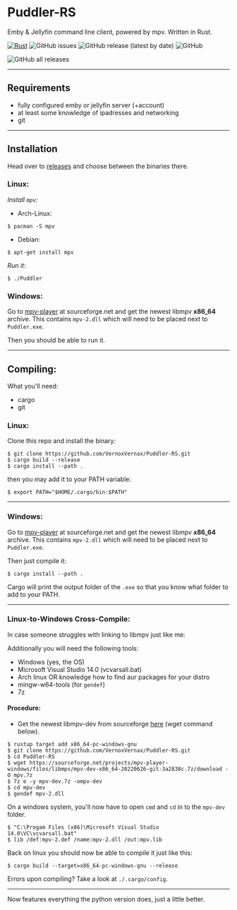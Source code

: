# Puddler-RS

Emby & Jellyfin command line client, powered by mpv. Written in Rust.

[![Rust](https://github.com/Vernoxvernax/Puddler-RS/actions/workflows/tag_release.yml/badge.svg)](https://github.com/Vernoxvernax/Puddler-RS/actions/workflows/tag_release.yml)
![GitHub issues](https://img.shields.io/github/issues/Vernoxvernax/Puddler-RS)
![GitHub release (latest by date)](https://img.shields.io/github/v/release/Vernoxvernax/Puddler-RS)
![GitHub](https://img.shields.io/github/license/Vernoxvernax/Puddler-RS)

![GitHub all releases](https://img.shields.io/github/downloads/Vernoxvernax/Puddler-RS/total)

___

## Requirements

* fully configured emby or jellyfin server (+account)
* at least some knowledge of ipadresses and networking
* git

___

## Installation

Head over to [releases](https://github.com/VernoxVernax/Puddler-RS/releases) and choose between the binaries there.

### Linux:

*Install `mpv`:*

+ Arch-Linux:
```
$ pacman -S mpv
```
+ Debian:
```
$ apt-get install mpv
```

*Run it:*
```
$ ./Puddler
```

### Windows:

Go to [mpv-player](https://sourceforge.net/projects/mpv-player-windows/files/libmpv/) at sourceforge.net and get the newest libmpv **x86_64** archive. This contains `mpv-2.dll` which will need to be placed next to `Puddler.exe`.

Then you should be able to run it.

___

## Compiling:

What you'll need:

* cargo
* git



### Linux:

Clone this repo and install the binary:
```
$ git clone https://github.com/VernoxVernax/Puddler-RS.git
$ cargo build --release
$ cargo install --path .
```
then you may add it to your PATH variable:
```
$ export PATH="$HOME/.cargo/bin:$PATH"
```

___

### Windows:

Go to [mpv-player](https://sourceforge.net/projects/mpv-player-windows/files/libmpv/) at sourceforge.net and get the newest libmpv **x86_64** archive. This contains `mpv-2.dll` which will need to be placed next to `Puddler.exe`.

Then just compile it:
```
$ cargo install --path .
```

Cargo will print the output folder of the `.exe` so that you know what folder to add to your PATH.

___


### Linux-to-Windows Cross-Compile:

In case someone struggles with linking to libmpv just like me:

Additionally you will need the following tools:
+ Windows (yes, the OS)
+ Microsoft Visual Studio 14.0 (vcvarsall.bat)
+ Arch linux OR knowledge how to find aur packages for your distro
+ mingw-w64-tools (for `gendef`)
+ 7z

#### **Procedure:**

+ Get the newest libmpv-dev from sourceforge [here](https://sourceforge.net/projects/mpv-player-windows/files/libmpv/) (wget command below).


```
$ rustup target add x86_64-pc-windows-gnu
$ git clone https://github.com/VernoxVernax/Puddler-RS.git
$ cd Puddler-RS
$ wget https://sourceforge.net/projects/mpv-player-windows/files/libmpv/mpv-dev-x86_64-20220626-git-3a2838c.7z/download -O mpv.7z
$ 7z e -y mpv-dev.7z -ompv-dev
$ cd mpv-dev
$ gendef mpv-2.dll
```

On a windows system, you'll now have to open `cmd` and `cd` in to the `mpv-dev` folder.

```
$ "C:\Progam Files (x86)\Microsoft Visual Studio 14.0\VC\vcvarsall.bat"
$ lib /def:mpv-2.def /name:mpv-2.dll /out:mpv.lib
```

Back on linux you should now be able to compile it just like this:
```
$ cargo build --target=x86_64-pc-windows-gnu --release
```

Errors upon compiling? Take a look at `./.cargo/config`.

___

Now features everything the python version does, just a little better.
